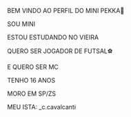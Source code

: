 BEM VINDO AO PERFIL DO MINI PEKKA💖

SOU MINI

ESTOU ESTUDANDO NO VIEIRA 

QUERO SER JOGADOR DE FUTSAL⚽

E QUERO SER MC

TENHO 16 ANOS

MORO EM SP/ZS

MEU ISTA: _c.cavalcanti

